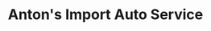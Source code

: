 ---
title: "Anton's Import Auto Service"
url: /grass-valley/antons-import-auto-service/
shop: Autowerkstatt
---